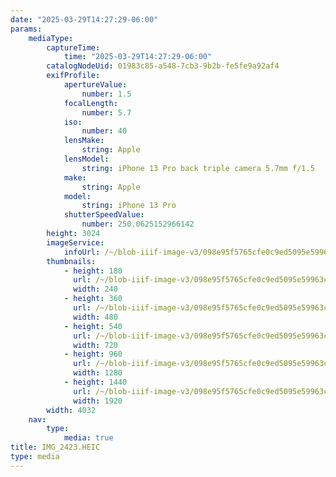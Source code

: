 ```yaml
---
date: "2025-03-29T14:27:29-06:00"
params:
    mediaType:
        captureTime:
            time: "2025-03-29T14:27:29-06:00"
        catalogNodeUid: 01983c85-a548-7cb3-9b2b-fe5fe9a92af4
        exifProfile:
            apertureValue:
                number: 1.5
            focalLength:
                number: 5.7
            iso:
                number: 40
            lensMake:
                string: Apple
            lensModel:
                string: iPhone 13 Pro back triple camera 5.7mm f/1.5
            make:
                string: Apple
            model:
                string: iPhone 13 Pro
            shutterSpeedValue:
                number: 250.0625152966142
        height: 3024
        imageService:
            infoUrl: /~/blob-iiif-image-v3/098e95f5765cfe0c9ed5095e59963ce87712c0a55c0db6b09ced7696d8197672/info.json
        thumbnails:
            - height: 180
              url: /~/blob-iiif-image-v3/098e95f5765cfe0c9ed5095e59963ce87712c0a55c0db6b09ced7696d8197672/full/240%2C180/0/default.jpg
              width: 240
            - height: 360
              url: /~/blob-iiif-image-v3/098e95f5765cfe0c9ed5095e59963ce87712c0a55c0db6b09ced7696d8197672/full/480%2C360/0/default.jpg
              width: 480
            - height: 540
              url: /~/blob-iiif-image-v3/098e95f5765cfe0c9ed5095e59963ce87712c0a55c0db6b09ced7696d8197672/full/720%2C540/0/default.jpg
              width: 720
            - height: 960
              url: /~/blob-iiif-image-v3/098e95f5765cfe0c9ed5095e59963ce87712c0a55c0db6b09ced7696d8197672/full/1280%2C960/0/default.jpg
              width: 1280
            - height: 1440
              url: /~/blob-iiif-image-v3/098e95f5765cfe0c9ed5095e59963ce87712c0a55c0db6b09ced7696d8197672/full/1920%2C1440/0/default.jpg
              width: 1920
        width: 4032
    nav:
        type:
            media: true
title: IMG_2423.HEIC
type: media
---
```

